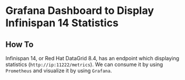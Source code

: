 # Grafana Dashboard to Display Infinispan 14 Statistics

## How To
Infinispan 14, or Red Hat DataGrid 8.4, has an endpoint which displaying statistics (`http://ip:11222/metrics`). We can consume it by using `Prometheus` and visualize it by using `Grafana`.